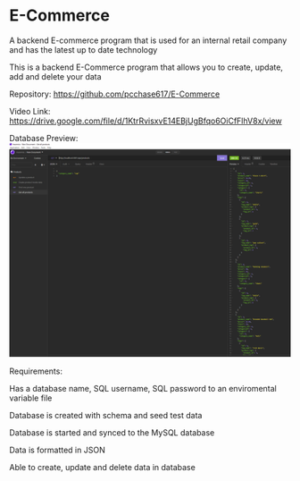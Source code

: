 # E-Commerce
A backend E-commerce program that is used for an internal retail company and has the latest up to date technology

This is a backend E-Commerce program that allows you to create, update, add and delete your data

Repository: https://github.com/pcchase617/E-Commerce

Video Link: https://drive.google.com/file/d/1KtrRvisxvE14EBjUgBfqo6OiCfFlhV8x/view

Database Preview:
![alt text](https://raw.githubusercontent.com/pcchase617/E-Commerce/main/database.PNG)

Requirements:

Has a database name, SQL username, SQL password to an enviromental variable file

Database is created with schema and seed test data

Database is started and synced to the MySQL database

Data is formatted in JSON

Able to create, update and delete data in database